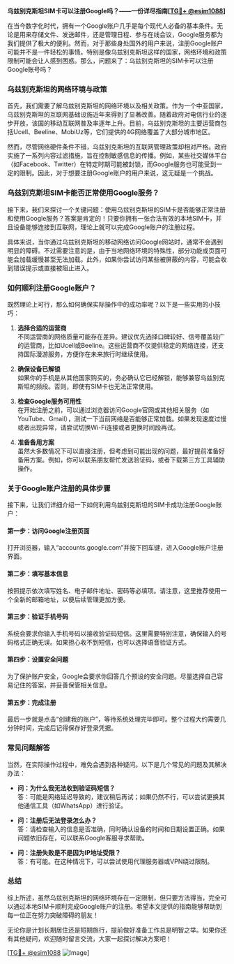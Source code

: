 **乌兹别克斯坦SIM卡可以注册Google吗？——一份详尽指南[[TG💪+ @esim1088](https://t.me/s/esim1088)]**

在当今数字化时代，拥有一个Google账户几乎是每个现代人必备的基本条件。无论是用来存储文件、发送邮件，还是管理日程、参与在线会议，Google服务都为我们提供了极大的便利。然而，对于那些身处国外的用户来说，注册Google账户可能并不是一件轻松的事情。特别是像乌兹别克斯坦这样的国家，网络环境和政策限制可能会让人感到困惑。那么，问题来了：乌兹别克斯坦的SIM卡可以注册Google账号吗？

### **乌兹别克斯坦的网络环境与政策**

首先，我们需要了解乌兹别克斯坦的网络环境以及相关政策。作为一个中亚国家，乌兹别克斯坦的互联网基础设施近年来得到了显著改善。随着政府对电信行业的逐步开放，该国的移动互联网普及率逐年上升。目前，乌兹别克斯坦的主要运营商包括Ucell、Beeline、MobiUz等，它们提供的4G网络覆盖了大部分城市地区。

然而，尽管网络硬件条件不错，乌兹别克斯坦的互联网管理政策却相对严格。政府实施了一系列内容过滤措施，旨在控制敏感信息的传播。例如，某些社交媒体平台（如Facebook、Twitter）在特定时期可能被封锁，而Google服务也可能受到一定的限制。因此，对于想要注册Google账户的用户来说，这无疑是一个挑战。

### **乌兹别克斯坦SIM卡能否正常使用Google服务？**

接下来，我们来探讨一个关键问题：使用乌兹别克斯坦的SIM卡是否能够正常注册和使用Google服务？答案是肯定的！只要你拥有一张合法有效的本地SIM卡，并且设备能够连接到互联网，理论上就可以完成Google账户的注册过程。

具体来说，当你通过乌兹别克斯坦的移动网络访问Google网站时，通常不会遇到明显的障碍。不过需要注意的是，由于当地网络环境的特殊性，部分功能或页面可能会加载缓慢甚至无法加载。此外，如果你尝试访问某些被屏蔽的内容，可能会收到错误提示或直接被阻止进入。

### **如何顺利注册Google账户？**

既然理论上可行，那么如何确保实际操作中的成功率呢？以下是一些实用的小技巧：

1. **选择合适的运营商**  
   不同运营商的网络质量可能存在差异。建议优先选择口碑较好、信号覆盖较广的运营商，比如Ucell或Beeline。这些运营商不仅提供稳定的网络连接，还支持国际漫游服务，方便你在未来旅行时继续使用。

2. **确保设备已解锁**  
   如果你的手机是从其他国家购买的，务必确认它已经解锁，能够兼容乌兹别克斯坦的频段。否则，即使有SIM卡也无法正常使用。

3. **检查Google服务可用性**  
   在开始注册之前，可以通过浏览器访问Google官网或其他相关服务（如YouTube、Gmail），测试一下当前网络是否能够正常加载。如果发现速度过慢或者出现异常，请尝试切换Wi-Fi连接或者更换时间段再试。

4. **准备备用方案**  
   虽然大多数情况下可以直接注册，但考虑到可能出现的问题，最好提前准备好备用方案。例如，你可以联系朋友帮忙发送验证码，或者下载第三方工具辅助操作。

### **关于Google账户注册的具体步骤**

接下来，让我们详细介绍一下如何利用乌兹别克斯坦的SIM卡成功注册Google账户：

#### **第一步：访问Google注册页面**
打开浏览器，输入“accounts.google.com”并按下回车键，进入Google账户注册界面。

#### **第二步：填写基本信息**
按照提示依次填写姓名、电子邮件地址、密码等必填项。请注意，这里推荐使用一个全新的邮箱地址，以便后续管理更加方便。

#### **第三步：验证手机号码**
系统会要求你输入手机号码以接收验证码短信。这里需要特别注意，确保输入的号码格式正确无误。如果担心收不到短信，也可以选择语音验证方式。

#### **第四步：设置安全问题**
为了保护账户安全，Google会要求你回答几个预设的安全问题。尽量选择自己容易记住的答案，并妥善保管相关信息。

#### **第五步：完成注册**
最后一步就是点击“创建我的账户”，等待系统处理完毕即可。整个过程大约需要几分钟时间，完成后记得保存好登录凭据。

### **常见问题解答**

当然，在实际操作过程中，难免会遇到各种疑问。以下是几个常见的问题及其解决办法：

- **问：为什么我无法收到验证码短信？**  
  答：可能是网络延迟导致的，建议稍后再试；如果仍然不行，可以尝试更换其他通信工具（如WhatsApp）进行验证。

- **问：注册后无法登录怎么办？**  
  答：请检查输入的信息是否准确，同时确认设备的时间和日期设置正确。如果问题依旧存在，可以联系Google客服寻求帮助。

- **问：注册失败是不是因为IP地址受限？**  
  答：有可能。在这种情况下，可以尝试使用代理服务器或VPN绕过限制。

### **总结**

综上所述，虽然乌兹别克斯坦的网络环境存在一定限制，但只要方法得当，完全可以通过本地SIM卡顺利完成Google账户的注册。希望本文提供的指南能够帮助到每一位正在努力突破障碍的朋友！

无论你是计划长期居住还是短期旅行，提前做好准备工作总是明智之举。如果你还有其他疑问，欢迎随时留言交流，大家一起探讨解决方案吧！

[[TG💪+ @esim1088](https://t.me/s/esim1088) ![Image](https://i.postimg.cc/4NQfJmqS/Snipaste-2025-05-13-00-14-12.png)]